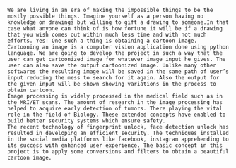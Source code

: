     We are living in an era of making the impossible things to be the mostly possible things. Imagine yourself as a person having no knowledge on drawings but willing to gift a drawing to someone.In that case what anyone can think of is how fortune it will be if a drawing that you wish comes out within much less time and with not much efforts. Yes! One such a thing is obtaining a cartoon image.
    Cartooning an image is a computer vision application done using python language. We are going to develop the project in such a way that the user can get cartoonized image for whatever image input he gives. The user can also save the output cartoonized image. Unlike many other softwares the resulting image will be saved in the same path of user’s input reducing the mess to search for it again. Also the output for the given input will be shown showing variations in the process to obtain cartoon.
    Image processing is widely processed in the medical field such as in the MRI/ET scans. The amount of research in the image processing has helped to acquire early detection of tumors. There playing the vital role in the field of Biology. These extended concepts have enabled to build better security systems which ensure safety. 
    The recent technology of fingerprint unlock, face detection unlock has resulted in developing an efficient security. The techniques installed in the social media platforms like facebook, instagram apprehending to its success with enhanced user experience. The basic concept in this project is to apply some conversions and filters to obtain a beautiful cartoon image.

